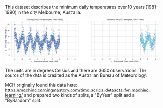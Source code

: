 This dataset describes the minimum daily temperatures over 10 years (1981-1990) in the city Melbourne, Australia.

![Training and Validation splits illustrated](dataset_illustration.png)

The units are in degrees Celsius and there are 3650 observations. The source of the data is credited as the Australian Bureau of Meteorology.

MCH originally found this data here:
https://machinelearningmastery.com/time-series-datasets-for-machine-learning/
and prepared two kinds of splits, a "ByYear" split and a "ByRandom" split.
